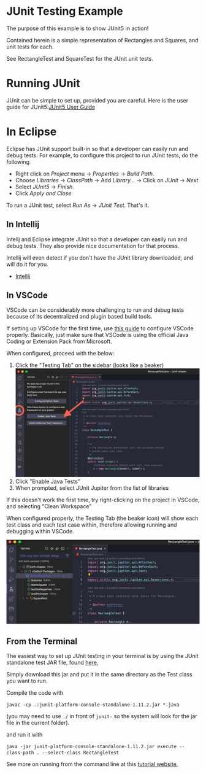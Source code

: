 # JUnit Testing Example

The purpose of this example is to show JUnit5 in action!

Contained herein is a simple representation of Rectangles 
and Squares, and unit tests for each. 

See RectangleTest and SquareTest for the JUnit unit tests.

# Running JUnit

JUnit can be simple to set up, provided you are careful. Here is the user guide for JUnit5:[JUnit5 User Guide](https://junit.org/junit5/docs/snapshot/user-guide/)

# In Eclipse

Eclipse has JUnit support built-in so that a developer can easily run and debug tests. For example, to configure this project to run JUnit tests, do the following.


* Right click on *Project* menu ->  *Properties* -> *Build Path*.
* Choose *Libraries* -> *ClassPath* -> Add *Library...* -> Click on *JUnit* -> *Next*
* Select *JUnit5* -> *Finish*.
* Click *Apply and Close*

To run a JUnit test, select *Run As* -> *JUnit Test*. That's it.

## In Intellij

Intellj and Eclipse integrate JUnit so that a developer can easily run and debug tests.
They also provide nice documentation for that process. 

Intellij will even detect if you don't have the JUnit library
downloaded, and will do it for you. 

- [Intellij](https://www.jetbrains.com/help/idea/junit.html#intellij)




## In VSCode

VSCode can be considerably more challenging to run and debug tests because
of its decentralized and plugin based build tools. 

If setting up VSCode for the first time, use [this guide](https://code.visualstudio.com/docs/languages/java#_install-visual-studio-code-for-java)
to configure VSCode properly. Basically, just make sure that VSCode is using the official 
Java Coding or Extension Pack from Microsoft.

When configured, proceed with the below:

1. Click the "Testing Tab" on the sidebar (looks like a beaker)
![TestingTab.png](resources/TestingTab.png)
2. Click "Enable Java Tests"
3. When prompted, select JUnit Jupiter from the list of libraries

If this doesn't work the first time, try right-clicking on the project in VSCode, 
and selecting "Clean Workspace"

When configured properly, the Testing Tab (the beaker icon) will show each test class and each test case
within, therefore allowing running and debugging within VSCode.

![TestingConfigured.png](resources/TestingConfigured.png)


## From the Terminal

The easiest way to set up JUnit testing in your terminal
is by using the JUnit standalone test JAR file, found
[here.](https://repo1.maven.org/maven2/org/junit/platform/junit-platform-console-standalone/1.11.2/junit-platform-console-standalone-1.11.2.jar)


Simply download this jar and put it in the same directory 
as the Test class you want to run.

Compile the code with 

    javac -cp .:junit-platform-console-standalone-1.11.2.jar *.java

(you may need to use `./` in front of `junit-` so the system will look for the jar file in the current
folder).


and run it with

    java -jar junit-platform-console-standalone-1.11.2.jar execute --class-path . --select-class RectangleTest

See more on running from the command line at this
[tutorial website.](https://www.baeldung.com/junit-run-from-command-line)
